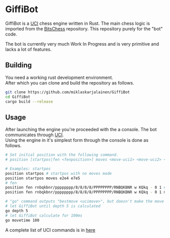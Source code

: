 # GiffiBot
GiffiBot is a [UCI](https://www.chessprogramming.org/UCI) chess engine written in Rust. The main chess logic is imported from the [BitsChess](https://github.com/miklaskarjalainen/BitsChess) repository. This repository purely for the "bot" code. 

The bot is currently very much Work In Progress and is very primitive and lacks a lot of features.

## Building

You need a working rust development environment.  
After which you can clone and build the repository as follows.
```bash
git clone https://github.com/miklaskarjalainen/GiffiBot
cd GiffiBot
cargo build --release
```

## Usage

After launching the engine you're proceeded with the a console. The bot communicates through [UCI](https://www.chessprogramming.org/UCI).  
Using the engine in it's simplest form through the console is done as follows.
```bash
# Set initial position with the following command.
# position [startpos|fen <fenposition>] moves <move-uci1> <move-uci2> <move-uci3>...

# Examples: startpos
position startpos # startpos with no moves made
position startpos moves e2e4 e7e5
# fen
position fen rnbqkbnr/pppppppp/8/8/8/8/PPPPPPPP/RNBQKBNR w KQkq - 0 1 # fen with no moves made
position fen rnbqkbnr/pppppppp/8/8/8/8/PPPPPPPP/RNBQKBNR w KQkq - 0 1 moves e2e4 e7e5

# "go" command outputs "bestmove <ucimove>", but doesn't make the move by itself
# let GiffiBot until depth 5 is calculated
go depth 5 
# let GiffiBot calculate for 100ms
go movetime 100
```

A complete list of UCI commands is in [here](https://gist.github.com/DOBRO/2592c6dad754ba67e6dcaec8c90165bf)